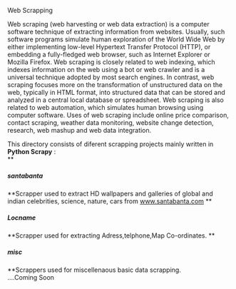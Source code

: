 Web Scrapping  

Web scraping (web harvesting or web data extraction) is a computer software technique of extracting information from websites. Usually, such software programs simulate human exploration of the World Wide Web by either implementing low-level Hypertext Transfer Protocol (HTTP), or embedding a fully-fledged web browser, such as Internet Explorer or Mozilla Firefox.
Web scraping is closely related to web indexing, which indexes information on the web using a bot or web crawler and is a universal technique adopted by most search engines. In contrast, web scraping focuses more on the transformation of unstructured data on the web, typically in HTML format, into structured data that can be stored and analyzed in a central local database or spreadsheet. Web scraping is also related to web automation, which simulates human browsing using computer software. Uses of web scraping include online price comparison, contact scraping, weather data monitoring, website change detection, research, web mashup and web data integration.

This directory consists of diferent scrapping projects mainly written in **Python Scrapy** :  
**<h5>santabanta</h5>**Scrapper used to  extract HD  wallpapers and galleries  of global and indian celebrities, science, nature, cars from www.santabanta.com 
**<h5>Locname</h5>**Scrapper used for extracting Adress,telphone,Map Co-ordinates. 
**<h5>misc</h5>**Scrappers used for  miscellenaous basic data scrapping.    
....Coming Soon 

